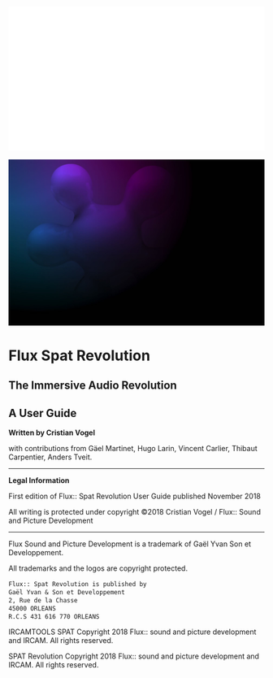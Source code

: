 ![](/include/LOGO_SPAT-White.png)

![](/include/SpatRevolution_UserGuide_-002.jpg)

# Flux Spat Revolution

## The Immersive Audio Revolution

## A User Guide

**Written by Cristian Vogel**

with contributions from
Gäel Martinet, Hugo Larin, Vincent Carlier, Thibaut Carpentier, Anders Tveit.

---

**Legal Information**

First edition of Flux:: Spat Revolution User Guide published November 2018

All writing is protected under copyright ©2018 Cristian Vogel / Flux:: Sound and Picture Development

---
Flux Sound and Picture Development is a trademark of Gaël Yvan Son et Developpement.

All trademarks and the logos are copyright protected.

```
Flux:: Spat Revolution is published by
Gaël Yvan & Son et Developpement
2, Rue de la Chasse
45000 ORLEANS
R.C.S 431 616 770 ORLEANS
```

IRCAMTOOLS SPAT Copyright 2018 Flux:: sound and picture development and IRCAM. All rights reserved.

SPAT Revolution Copyright 2018 Flux:: sound and picture development and IRCAM. All rights reserved.
